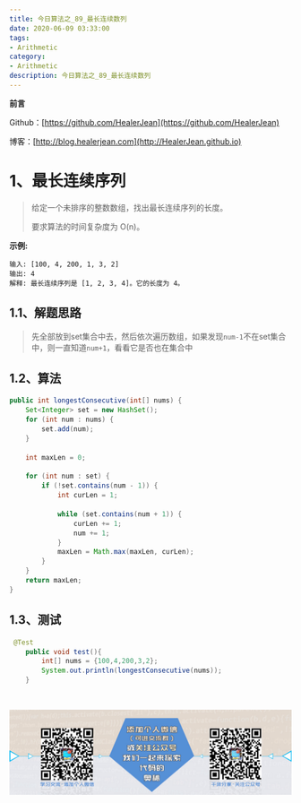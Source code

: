 ```yaml
---
title: 今日算法之_89_最长连续数列
date: 2020-06-09 03:33:00
tags: 
- Arithmetic
category: 
- Arithmetic
description: 今日算法之_89_最长连续数列
---
```


**前言**     

 Github：[https://github.com/HealerJean](https://github.com/HealerJean)         

 博客：[http://blog.healerjean.com](http://HealerJean.github.io)          



# 1、最长连续序列
> 给定一个未排序的整数数组，找出最长连续序列的长度。   
>
>  要求算法的时间复杂度为 O(n)。



**示例:**

```
输入: [100, 4, 200, 1, 3, 2]
输出: 4
解释: 最长连续序列是 [1, 2, 3, 4]。它的长度为 4。
```

## 1.1、解题思路 

> 先全部放到set集合中去，然后依次遍历数组，如果发现`num-1`不在set集合中，则一直知道`num+1`，看看它是否也在集合中



## 1.2、算法

```java
public int longestConsecutive(int[] nums) {
    Set<Integer> set = new HashSet();
    for (int num : nums) {
        set.add(num);
    }

    int maxLen = 0;

    for (int num : set) {
        if (!set.contains(num - 1)) {
            int curLen = 1;

            while (set.contains(num + 1)) {
                curLen += 1;
                num += 1;
            }
            maxLen = Math.max(maxLen, curLen);
        }
    }
    return maxLen;
}
```




## 1.3、测试 

```java
 @Test
    public void test(){
        int[] nums = {100,4,200,3,2};
        System.out.println(longestConsecutive(nums));
    }
```



​          

![ContactAuthor](https://raw.githubusercontent.com/HealerJean/HealerJean.github.io/master/assets/img/artical_bottom.jpg)



<link rel="stylesheet" href="https://unpkg.com/gitalk/dist/gitalk.css">

<script src="https://unpkg.com/gitalk@latest/dist/gitalk.min.js"></script> 
<div id="gitalk-container"></div>    
 <script type="text/javascript">
    var gitalk = new Gitalk({
		clientID: `1d164cd85549874d0e3a`,
		clientSecret: `527c3d223d1e6608953e835b547061037d140355`,
		repo: `HealerJean.github.io`,
		owner: 'HealerJean',
		admin: ['HealerJean'],
		id: 'MpzkQnUFsTf6OXZ1',
    });
    gitalk.render('gitalk-container');
</script> 

